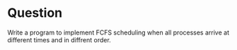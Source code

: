 # Question
 Write a program to implement FCFS scheduling when all processes arrive at different times and in diffrent order.





